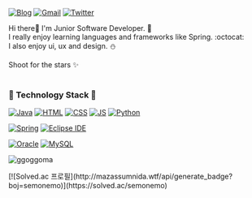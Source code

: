 [![Blog](https://img.shields.io/badge/Blog-F8DC75?style=flat-square&logo=&logoColor=white)](https://ggoggossi.tistory.com/)
[![Gmail](https://img.shields.io/badge/ggoggoma.tech@gmail.com-EA4335?style=flat-square&logo=Gmail&logoColor=white)](github.com/ggoggoma)
[![Twitter](https://img.shields.io/badge/Twitter-1DA1F2?style=flat-square&logo=Twitter&logoColor=white)]()  

Hi there👋 I'm Junior Software Developer. :rocket:  
I really enjoy learning languages and frameworks like Spring. :octocat:  
I also enjoy ui, ux and design. :snowman:     

Shoot for the stars :sparkles:
<br/><br/>



### :whale: Technology Stack :whale:

[![Java](https://img.shields.io/badge/Java-007396?style=flat-square&logo=Java&logoColor=white)](github.com/ggoggoma)
[![HTML](https://img.shields.io/badge/HTML-E34F26?style=flat-square&logo=HTML5&logoColor=white)](github.com/ggoggoma)
[![CSS](https://img.shields.io/badge/CSS-1572B6?style=flat-square&logo=CSS3&logoColor=white)](github.com/ggoggoma)
[![JS](https://img.shields.io/badge/JavaScript-F7DF1E?style=flat-square&logo=JavaScript&logoColor=black)](github.com/ggoggoma)
[![Python](https://img.shields.io/badge/Python-3776AB?style=flat-square&logo=Python&logoColor=white)](github.com/ggoggoma)  

[![Spring](https://img.shields.io/badge/Spring-6DB33F?style=flat-square&logo=Spring&logoColor=white)](github.com/ggoggoma)
[![Eclipse IDE](https://img.shields.io/badge/Eclipse-2C2255?style=flat-square&logo=Eclipse&logoColor=white)](github.com/ggoggoma)  

[![Oracle](https://img.shields.io/badge/Oracle-F80000?style=flat-square&logo=Oracle&logoColor=white)](github.com/ggoggoma)
[![MySQL](https://img.shields.io/badge/MySQL-4479A1?style=flat-square&logo=MySQL&logoColor=white)](github.com/ggoggoma) 


<p><img align="center" src="https://github-readme-stats.vercel.app/api/top-langs?username=ggoggoma&show_icons=true&locale=en&layout=compact" alt="ggoggoma" /></p>
[![Solved.ac 프로필](http://mazassumnida.wtf/api/generate_badge?boj=semonemo)](https://solved.ac/semonemo)
